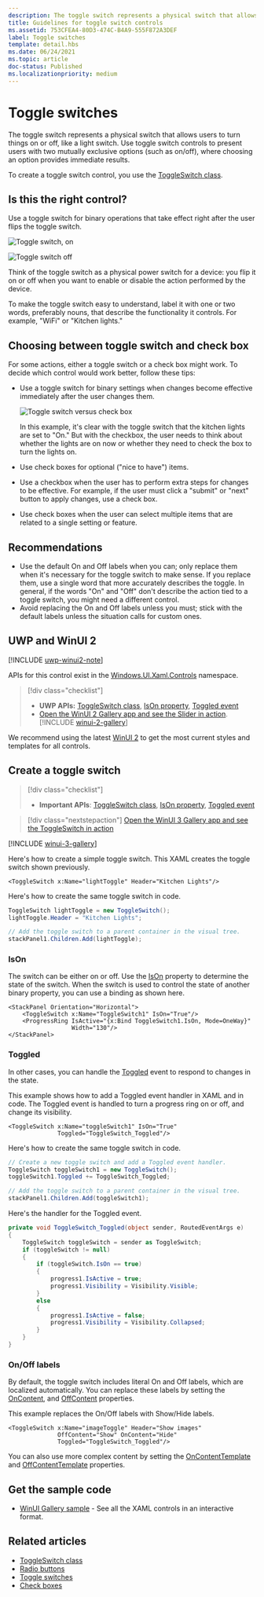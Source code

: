 ```yaml
---
description: The toggle switch represents a physical switch that allows users to turn things on or off.
title: Guidelines for toggle switch controls
ms.assetid: 753CFEA4-80D3-474C-B4A9-555F872A3DEF
label: Toggle switches
template: detail.hbs
ms.date: 06/24/2021
ms.topic: article
doc-status: Published
ms.localizationpriority: medium
---
```

# Toggle switches

The toggle switch represents a physical switch that allows users to turn things on or off, like a light switch. Use toggle switch controls to present users with two mutually exclusive options (such as on/off), where choosing an option provides immediate results.

To create a toggle switch control, you use the  [ToggleSwitch class](/windows/windows-app-sdk/api/winrt/microsoft.ui.xaml.controls.toggleswitch).

## Is this the right control?

Use a toggle switch for binary operations that take effect right after the user flips the toggle switch.

![Toggle switch, on](images/toggle-switch-on.png)

![Toggle switch off](images/toggle-switch-off.png)

Think of the toggle switch as a physical power switch for a device: you flip it on or off when you want to enable or disable the action performed by the device.

To make the toggle switch easy to understand, label it with one or two words, preferably nouns, that describe the functionality it controls. For example, "WiFi" or "Kitchen lights." 

## Choosing between toggle switch and check box

For some actions, either a toggle switch or a check box might work. To decide which control would work better, follow these tips:

- Use a toggle switch for binary settings when changes become effective immediately after the user changes them.

    ![Toggle switch versus check box](images/toggleswitches02.png)

    In this example, it's clear with the toggle switch that the kitchen lights are set to "On." But with the checkbox, the user needs to think about whether the lights are on now or whether they need to check the box to turn the lights on.

- Use check boxes for optional ("nice to have") items.
- Use a checkbox when the user has to perform extra steps for changes to be effective. For example, if the user must click a "submit" or "next" button to apply changes, use a check box.
- Use check boxes when the user can select multiple items that are related to a single setting or feature.

## Recommendations

- Use the default On and Off labels when you can; only replace them when it's necessary for the toggle switch to make sense. If you replace them, use a single word that more accurately describes the toggle. In general, if the words "On" and "Off" don't describe the action tied to a toggle switch, you might need a different control.
- Avoid replacing the On and Off labels unless you must; stick with the default labels unless the situation calls for custom ones.

## UWP and WinUI 2

[!INCLUDE [uwp-winui2-note](../../../includes/uwp-winui-2-note.md)]

APIs for this control exist in the [Windows.UI.Xaml.Controls](/uwp/api/Windows.UI.Xaml.Controls) namespace.

> [!div class="checklist"]
>
> - **UWP APIs:** [ToggleSwitch class](/uwp/api/windows.ui.xaml.controls.toggleswitch), [IsOn property](/uwp/api/windows.ui.xaml.controls.toggleswitch.ison), [Toggled event](/uwp/api/windows.ui.xaml.controls.toggleswitch.toggled)
> - [Open the WinUI 2 Gallery app and see the Slider in action](winui2gallery:/item/Slider). [!INCLUDE [winui-2-gallery](../../../includes/winui-2-gallery.md)]

We recommend using the latest [WinUI 2](../../winui/winui2/index.md) to get the most current styles and templates for all controls.

## Create a toggle switch

> [!div class="checklist"]
>
> - **Important APIs**: [ToggleSwitch class](/windows/windows-app-sdk/api/winrt/microsoft.ui.xaml.controls.toggleswitch), [IsOn property](/windows/windows-app-sdk/api/winrt/microsoft.ui.xaml.controls.toggleswitch.ison), [Toggled event](/windows/windows-app-sdk/api/winrt/microsoft.ui.xaml.controls.toggleswitch.toggled)

> [!div class="nextstepaction"]
> [Open the WinUI 3 Gallery app and see the ToggleSwitch in action](winui3gallery:/item/ToggleSwitch)

[!INCLUDE [winui-3-gallery](../../../includes/winui-3-gallery.md)]

Here's how to create a simple toggle switch. This XAML creates the toggle switch shown previously.

```xaml
<ToggleSwitch x:Name="lightToggle" Header="Kitchen Lights"/>
```

Here's how to create the same toggle switch in code.

```csharp
ToggleSwitch lightToggle = new ToggleSwitch();
lightToggle.Header = "Kitchen Lights";

// Add the toggle switch to a parent container in the visual tree.
stackPanel1.Children.Add(lightToggle);
```

### IsOn

The switch can be either on or off. Use the [IsOn](/windows/windows-app-sdk/api/winrt/microsoft.ui.xaml.controls.toggleswitch.ison) property to determine the state of the switch. When the switch is used to control the state of another binary property, you can use a binding as shown here.

```xaml
<StackPanel Orientation="Horizontal">
    <ToggleSwitch x:Name="ToggleSwitch1" IsOn="True"/>
    <ProgressRing IsActive="{x:Bind ToggleSwitch1.IsOn, Mode=OneWay}" 
                  Width="130"/>
</StackPanel>
```

### Toggled

In other cases, you can handle the [Toggled](/windows/windows-app-sdk/api/winrt/microsoft.ui.xaml.controls.toggleswitch.toggled) event to respond to changes in the state.

This example shows how to add a Toggled event handler in XAML and in code. The Toggled event is handled to turn a progress ring on or off, and change its visibility.

```xaml
<ToggleSwitch x:Name="toggleSwitch1" IsOn="True"
              Toggled="ToggleSwitch_Toggled"/>
```

Here's how to create the same toggle switch in code.

```csharp
// Create a new toggle switch and add a Toggled event handler.
ToggleSwitch toggleSwitch1 = new ToggleSwitch();
toggleSwitch1.Toggled += ToggleSwitch_Toggled;

// Add the toggle switch to a parent container in the visual tree.
stackPanel1.Children.Add(toggleSwitch1);
```

Here's the handler for the Toggled event.

```csharp
private void ToggleSwitch_Toggled(object sender, RoutedEventArgs e)
{
    ToggleSwitch toggleSwitch = sender as ToggleSwitch;
    if (toggleSwitch != null)
    {
        if (toggleSwitch.IsOn == true)
        {
            progress1.IsActive = true;
            progress1.Visibility = Visibility.Visible;
        }
        else
        {
            progress1.IsActive = false;
            progress1.Visibility = Visibility.Collapsed;
        }
    }
}
```

### On/Off labels

By default, the toggle switch includes literal On and Off labels, which are localized automatically. You can replace these labels by setting the [OnContent](/windows/windows-app-sdk/api/winrt/microsoft.ui.xaml.controls.toggleswitch.oncontent), and [OffContent](/windows/windows-app-sdk/api/winrt/microsoft.ui.xaml.controls.toggleswitch.offcontent) properties.

This example replaces the On/Off labels with Show/Hide labels.

```xaml
<ToggleSwitch x:Name="imageToggle" Header="Show images"
              OffContent="Show" OnContent="Hide"
              Toggled="ToggleSwitch_Toggled"/>
```

You can also use more complex content by setting the [OnContentTemplate](/windows/windows-app-sdk/api/winrt/microsoft.ui.xaml.controls.toggleswitch.oncontenttemplate) and [OffContentTemplate](/windows/windows-app-sdk/api/winrt/microsoft.ui.xaml.controls.toggleswitch.offcontenttemplate) properties.

## Get the sample code

- [WinUI Gallery sample](https://github.com/Microsoft/WinUI-Gallery) - See all the XAML controls in an interactive format.

## Related articles

- [ToggleSwitch class](/windows/windows-app-sdk/api/winrt/microsoft.ui.xaml.controls.toggleswitch)
- [Radio buttons](radio-button.md)
- [Toggle switches](toggles.md)
- [Check boxes](checkbox.md)